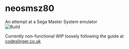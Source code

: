 # neosmsz80
An attempt at a Sega Master System emulator  
![Build](https://github.com/yattaro/neosmsz80/actions/workflows/c-cpp.yml/badge.svg)

Currently non-functional WIP loosely following the guide at [codeslinger.co.uk](http://www.codeslinger.co.uk/pages/projects/mastersystem.html)
